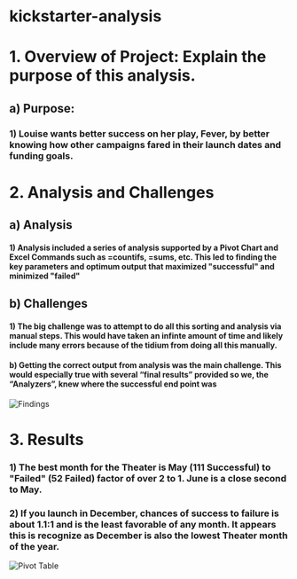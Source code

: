 # kickstarter-analysis

# 1.	Overview of Project: Explain the purpose of this analysis.

## a) Purpose:

### 1)	Louise wants better success on her play, Fever, by better knowing how other campaigns fared in their launch dates and funding goals. 

# 2.	Analysis and Challenges

## a)	Analysis 
#### 1) Analysis included a series of analysis supported by a Pivot Chart and Excel Commands such as =countifs, =sums, etc. This led to finding the key parameters and optimum output that maximized "successful" and minimized "failed"

## b)	Challenges 
#### 1) The big challenge was to attempt to do all this sorting and analysis via manual steps. This would have taken an infinte amount of time and likely include many errors because of the tidium from doing all this manually. 

#### b)	Getting the correct output from analysis was the main challenge. This would especially true with several “final results”  provided so we, the “Analyzers”, knew where the successful end point was

![Findings](https://user-images.githubusercontent.com/98625504/152282762-6dc8e887-22cf-439a-83f0-505a3ecd6336.png)


# 3.	Results 

### 1)	The best month for the Theater is May (111 Successful) to "Failed" (52 Failed) factor of over 2 to 1. June is a close second to May. 

### 2)	If you launch in December, chances of success to failure is about 1.1:1 and is the least favorable of any month. It appears this is recognize as December is also the lowest Theater month of the year.


![Pivot Table](https://user-images.githubusercontent.com/98625504/152284856-84ba1e46-5de1-4a5b-b6b3-3eb4b822588a.png)
